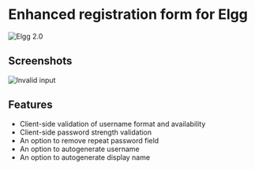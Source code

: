 Enhanced registration form for Elgg
==================================
![Elgg 2.0](https://img.shields.io/badge/Elgg-2.0.x-orange.svg?style=flat-square)

## Screenshots ##
![Invalid input](https://raw.github.com/hypeJunction/elgg_forms/master/screenshots/validation.png "Invalid input")

## Features

* Client-side validation of username format and availability
* Client-side password strength validation
* An option to remove repeat password field
* An option to autogenerate username
* An option to autogenerate display name

